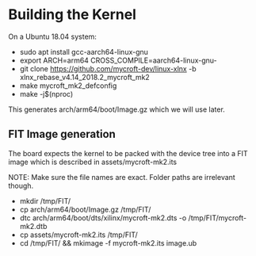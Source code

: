 # Building the Kernel
On a Ubuntu 18.04 system:

* sudo apt install gcc-aarch64-linux-gnu
* export ARCH=arm64 CROSS_COMPILE=aarch64-linux-gnu-
* git clone https://github.com/mycroft-dev/linux-xlnx -b xlnx_rebase_v4.14_2018.2_mycroft_mk2
* make mycroft_mk2_defconfig
* make -j$(nproc)

This generates arch/arm64/boot/Image.gz which we will use later.

## FIT Image generation
The board expects the kernel to be packed with the device tree into a FIT image which is described in
assets/mycroft-mk2.its

NOTE: Make sure the file names are exact. Folder paths are irrelevant though.

* mkdir /tmp/FIT/
* cp arch/arm64/boot/Image.gz /tmp/FIT/
* dtc arch/arm64/boot/dts/xilinx/mycroft-mk2.dts -o /tmp/FIT/mycroft-mk2.dtb
* cp assets/mycroft-mk2.its /tmp/FIT/
* cd /tmp/FIT/ && mkimage -f mycroft-mk2.its image.ub
